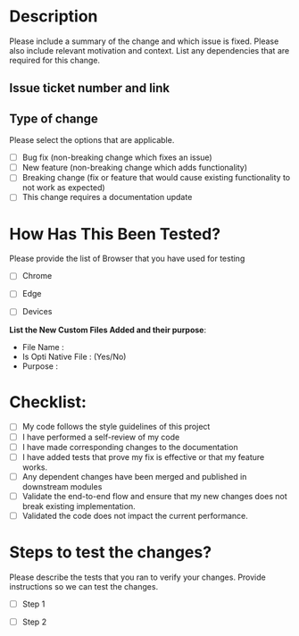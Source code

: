 # Description

Please include a summary of the change and which issue is fixed. Please also include relevant motivation and context. List any dependencies that are required for this change.

## Issue ticket number and link

## Type of change

Please select the options that are applicable.

- [ ] Bug fix (non-breaking change which fixes an issue)
- [ ] New feature (non-breaking change which adds functionality)
- [ ] Breaking change (fix or feature that would cause existing functionality to not work as expected)
- [ ] This change requires a documentation update

# How Has This Been Tested?

Please provide the list of Browser that you have used for testing

- [ ] Chrome 
- [ ] Edge 
- [ ] Devices


**List the New Custom Files Added and their purpose**:
* File Name :
* Is Opti Native File :  (Yes/No)
* Purpose : 

# Checklist:

- [ ] My code follows the style guidelines of this project
- [ ] I have performed a self-review of my code
- [ ] I have made corresponding changes to the documentation
- [ ] I have added tests that prove my fix is effective or that my feature works.
- [ ] Any dependent changes have been merged and published in downstream modules
- [ ] Validate the end-to-end flow and ensure that my new changes does not break existing implementation.
- [ ] Validated the code does not impact the current performance.

# Steps to test the changes?
Please describe the tests that you ran to verify your changes. Provide instructions so we can test the changes.

- [ ] Step  1
- [ ] Step  2 

